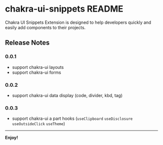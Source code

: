 # chakra-ui-snippets README

Chakra UI Snippets Extension is designed to help developers quickly and easily add components to their projects.

## Release Notes

### 0.0.1

- support chakra-ui layouts
- support chakra-ui forms

### 0.0.2

- support chakra-ui data display (code, divider, kbd, tag)

### 0.0.3

- support chakra-ui a part hooks (`useClipboard` `useDisclosure` `useOutsideClick` `useTheme`)

---

**Enjoy!**
